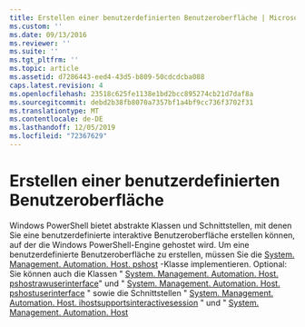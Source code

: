 ```yaml
---
title: Erstellen einer benutzerdefinierten Benutzeroberfläche | Microsoft-Dokumentation
ms.custom: ''
ms.date: 09/13/2016
ms.reviewer: ''
ms.suite: ''
ms.tgt_pltfrm: ''
ms.topic: article
ms.assetid: d7286443-eed4-43d5-b809-50cdcdcba088
caps.latest.revision: 4
ms.openlocfilehash: 23518c625fe1138e1bd2bcc895274cb21d7daf8a
ms.sourcegitcommit: debd2b38fb8070a7357bf1a4bf9cc736f3702f31
ms.translationtype: MT
ms.contentlocale: de-DE
ms.lasthandoff: 12/05/2019
ms.locfileid: "72367629"
---
```

# <a name="creating-a-custom-user-interface"></a>Erstellen einer benutzerdefinierten Benutzeroberfläche

Windows PowerShell bietet abstrakte Klassen und Schnittstellen, mit denen Sie eine benutzerdefinierte interaktive Benutzeroberfläche erstellen können, auf der die Windows PowerShell-Engine gehostet wird. Um eine benutzerdefinierte Benutzeroberfläche zu erstellen, müssen Sie die [System. Management. Automation. Host. pshost](/dotnet/api/System.Management.Automation.Host.PSHost) -Klasse implementieren. Optional: Sie können auch die Klassen " [System. Management. Automation. Host. pshostrawuserinterface](/dotnet/api/System.Management.Automation.Host.PSHostRawUserInterface)" und " [System. Management. Automation. Host. pshostuserinterface](/dotnet/api/System.Management.Automation.Host.PSHostUserInterface) " sowie die Schnittstellen " [System. Management. Automation. Host. ihostsupportsinteractivesession](/dotnet/api/System.Management.Automation.Host.IHostSupportsInteractiveSession) " und " [System. Management. Automation. Host](/dotnet/api/System.Management.Automation.Host.IHostUISupportsMultipleChoiceSelection)
